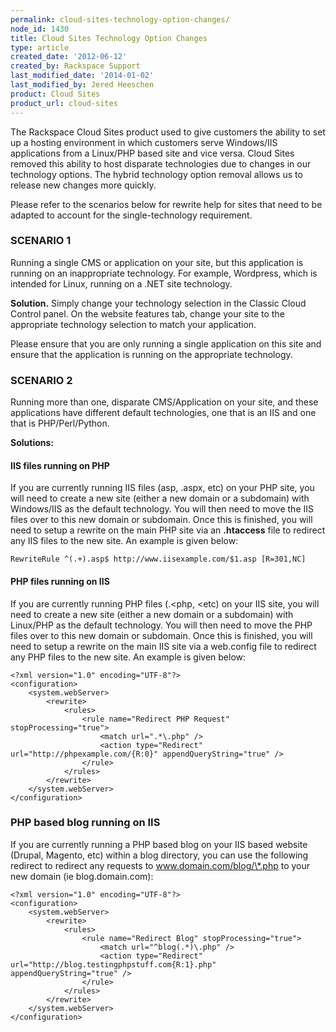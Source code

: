 ```yaml
---
permalink: cloud-sites-technology-option-changes/
node_id: 1430
title: Cloud Sites Technology Option Changes
type: article
created_date: '2012-06-12'
created_by: Rackspace Support
last_modified_date: '2014-01-02'
last_modified_by: Jered Heeschen
product: Cloud Sites
product_url: cloud-sites
---
```


The Rackspace Cloud Sites product
used to give customers the ability to set up a hosting environment in
which customers serve Windows/IIS applications from a Linux/PHP based
site and vice versa. Cloud Sites removed this ability to host disparate
technologies due to changes in our technology options. The hybrid
technology option removal allows us to release new changes more
quickly.

Please refer to the scenarios below
for rewrite help for sites that need to be adapted to account for the
single-technology requirement.

### SCENARIO 1

Running a single CMS or application on your site, but this application
is running on an inappropriate technology. For example, Wordpress, which is intended for
Linux, running on a .NET site technology.

**Solution.** Simply change your technology selection in the Classic
Cloud Control panel.  On the website features tab, change your site to
the appropriate technology selection to match your application.

Please ensure that you are only running a single application on this
site and ensure that the application is running on the appropriate
technology.

### SCENARIO 2

Running more than one, disparate CMS/Application on your site, and these
applications have different default technologies, one that is an IIS and
one that is PHP/Perl/Python.

**Solutions:**

#### IIS files running on PHP

If you are currently running IIS files (asp, .aspx, etc) on your PHP site, you will need to create
a new site (either a new domain or a subdomain) with Windows/IIS as the
default technology. You will then need to move the IIS files over to
this new domain or subdomain. Once this is finished, you will need to
setup a rewrite on the main PHP site via an
**.htaccess** file to redirect any IIS files to the
new site. An example is given below:

    RewriteRule ^(.+).asp$ http://www.iisexample.com/$1.asp [R=301,NC]

#### PHP files running on IIS

If you are currently running PHP files (.<php, <etc) on your IIS site, you will need to create
a new site (either a new domain or a subdomain) with Linux/PHP as the
default technology. You will then need to move the PHP files over to
this new domain or subdomain. Once this is finished, you will need to
setup a rewrite on the main IIS site via a
web.config file to redirect any PHP files to the
new site. An example is given below:

    <?xml version="1.0" encoding="UTF-8"?>
    <configuration>
        <system.webServer>
            <rewrite>
                <rules>
                    <rule name="Redirect PHP Request" stopProcessing="true">
                        <match url=".*\.php" />
                        <action type="Redirect" url="http://phpexample.com/{R:0}" appendQueryString="true" />
                    </rule>
                </rules>
            </rewrite>
        </system.webServer>
    </configuration>

### PHP based blog running on IIS

If you are currently running a PHP based blog on your IIS based website
(Drupal, Magento, etc) within a blog directory, you can use the
following redirect to redirect any requests to
www.domain.com/blog/\*.php to your new domain (ie blog.domain.com):

    <?xml version="1.0" encoding="UTF-8"?>
    <configuration>
        <system.webServer>
            <rewrite>
                <rules>
                    <rule name="Redirect Blog" stopProcessing="true">
                        <match url="^blog(.*)\.php" />
                        <action type="Redirect" url="http://blog.testingphpstuff.com{R:1}.php" appendQueryString="true" />
                    </rule>
                </rules>
            </rewrite>
        </system.webServer>
    </configuration>
